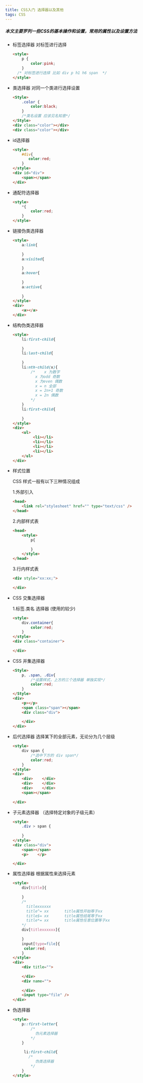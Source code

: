 ```yaml
---
title: CSS入门 选择器以及其他
tags: CSS
---
```

##### 本文主要罗列一些CSS的基本操作和设置，常用的属性以及设置方法
<!--more-->

- 标签选择器 对标签进行选择

  ```html
  <style>
      p {
          color:pink;
      }
    /* 对标签进行选择 比如 div p h1 h6 span  */  
  </style>
  ```

- 类选择器 对同一个类进行选择设置

  ```html
  <Style>
      .color {
          color:black;
      }
      /*类名设置 应该见名知意*/
  </Style>
  <div class="color"></div>
  <div class="color"></div>
  ```

- id选择器

  ```html
  <style>
      #div{
         color:red; 
      }
  </style>
  <div id="div">
      <span></span>
  </div>
  ```

- 通配符选择器

  ```html
  <style>
      *{
          color:red;
      }
  </style>
  ```

- 链接伪类选择器

  ```html
  <style>
      a:link{
          
      }
      a:visited{
          
      }
      a:hover{
          
      }
      a:active{
          
      }
  </style>
  <div>
      <a></a>
  </div>
  ```

- 结构伪类选择器

  ```html
  <style>
      li:first-child{
          
      }
      li:last-child{
          
      }
      li:nth-child(x){
          /* 	x 为数字
          	x 为odd 奇数
          	x 为even 偶数
          	x = n 全部
          	x = 2n+1 奇数
          	x = 2n 偶数
          */
      }
      li:first-child{
          
      }
  </style>
  <div>
      <ul>
           <li></li>
           <li></li>
           <li></li>
           <li></li>
      </ul>
  </div>
  ```

- 样式位置

  CSS 样式一般有以下三种情况组成

  1.外部引入

  ```html
  <head>
      <link rel="stylesheet" href="" type="text/css" />
  </head>
  ```

  2.内部样式表

  ```html
  <head>
      <style>
          p{
              
          }
      </style>
  </head>
  ```

  3.行内样式表

  ```html
  <div style="xx:xx;">
      
  </div>
  ```

- CSS 交集选择器

  1.标签.类名   选择器  (使用的较少)

  ```html
  <style>
      div.container{
          color:red;
      }
  </style>
  <div class="container">
      
  </div>
  ```

- CSS 并集选择器

  ```html
  <Style>
      p, .span, .div{
          /*设置样式，上方的三个选择器 单独实现*/
          color:red;
      }
  </Style>
  <div>
      <p></p>
      <span class="span"></span>
      <div class="div">
          
      </div>
  </div>
  ```

- 后代选择器 选择某下的全部元素，无论分为几个层级

  ```html
  <style>
      div span {
          /*选中下方的 div span*/
          color:red;
      }
  </style>
  <div>
      <div>    </div>
      <div>    </div>
      <div>    </div>
      <span></span>
      
  </div>
  ```

- 子元素选择器  （选择特定对象的子级元素）

  ```html
  <style>
      .div > span {
          
      }
  </style>
  <div class="div">
      <span></span>
      <p>    </p>
  
  </div>
  ```

- 属性选择器   根据属性来选择元素

  ```html
  <style>
      div[title]{
          
      }
      /*
      	titlexxxxxx
      	title^= xx       title属性开始等于xx
      	title$= xx       title属性结尾等于xx
      	title*= xx       title属性任意位置等于xx
      */
      div[titlexxxxxx]{
          
      }
      input[type=file]{
       color:red;   
      }
  </style>
  <div>
      <div title="">
          
      </div>
      <div name="">
          
      </div>
      <input type="file" />
  </div>
  ```

- 伪选择器

  ```html
  <style>
      p::first-letter{
          /*
          	伪元素选择器
          */
      }
      
       li:first-child{
         /*
          	伪类选择器
          */
      }
  </style>
  ```
  
  
